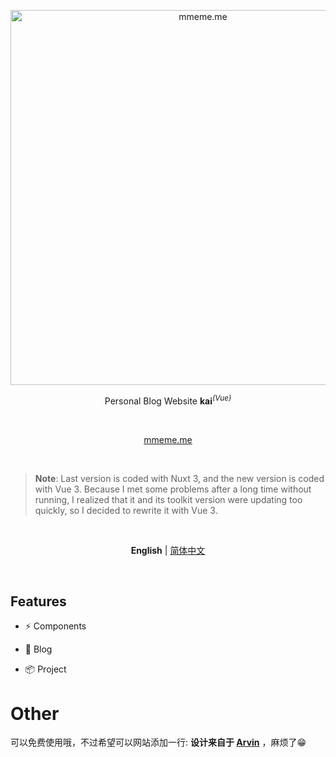 <p align='center'>
  <img src='./public/mmeme.gif' alt='mmeme.me' width='600'/>
</p>

<p align='center'>
 Personal Blog Website <b>kai</b><sup><em>(Vue)</em></sup><br>
</p>

<br>

<p align='center'>
<a href="https://vitesse.netlify.app/">mmeme.me</a>
</p>

<br>

> **Note**: Last version is coded with Nuxt 3, and the new version is coded with Vue 3. Because I met some problems after a long time without running, I realized that it and its toolkit version were updating too quickly, so I decided to rewrite it with Vue 3.

<br>

<p align='center'>
<b>English</b> | <a href="https://github.com/pinky-pig/arvin/blob/main/README.zh-CN.md">简体中文</a>
</p>

<br>

## Features

- ⚡️ Components

- 📑 Blog

- 📦 Project

# Other

可以免费使用哦，不过希望可以网站添加一行: **设计来自于 [Arvin](https://github.com/pinky-pig/arvin/)** ，麻烦了😁
